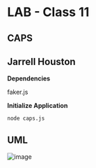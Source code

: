 # LAB - Class 11

## CAPS

## Jarrell Houston

**Dependencies**

faker.js

**Initialize Application**

```node caps.js```


## UML

![image](https://user-images.githubusercontent.com/33704616/117159109-a24ad180-ad85-11eb-8cde-1ed010d5d0bb.png)



